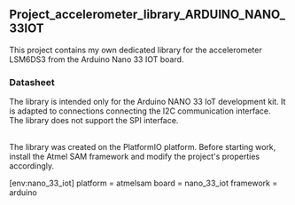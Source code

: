 ## Project_accelerometer_library_ARDUINO_NANO_33IOT

This project contains my own dedicated library for the accelerometer LSM6DS3 from the Arduino Nano 33 IOT board.

### Datasheet

The library is intended only for the Arduino NANO 33 IoT development kit. It is adapted to connections connecting the I2C communication interface. </br>
The library does not support the SPI interface.</br></br>

The library was created on the PlatformIO platform. Before starting work, install the Atmel SAM framework and modify the project's properties accordingly.

[env:nano_33_iot]
platform = atmelsam
board = nano_33_iot
framework = arduino
